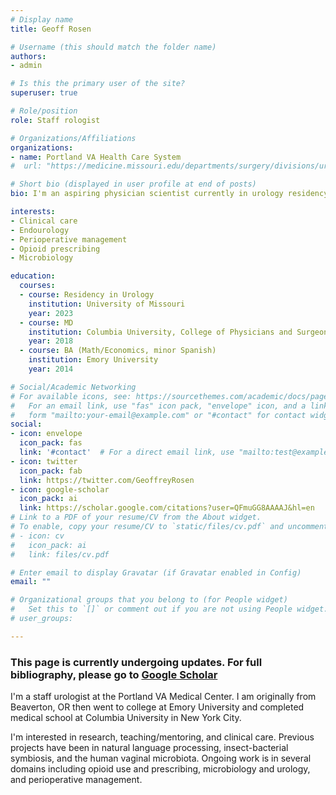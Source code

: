 ```yaml
---
# Display name
title: Geoff Rosen

# Username (this should match the folder name)
authors:
- admin

# Is this the primary user of the site?
superuser: true

# Role/position
role: Staff rologist

# Organizations/Affiliations
organizations:
- name: Portland VA Health Care System
#  url: "https://medicine.missouri.edu/departments/surgery/divisions/urologic-surgery/residency/current-residents"

# Short bio (displayed in user profile at end of posts)
bio: I'm an aspiring physician scientist currently in urology residency. My primary interests are perioperative management, opioid use, and microbiology.

interests:
- Clinical care
- Endourology
- Perioperative management
- Opioid prescribing
- Microbiology

education:
  courses:
  - course: Residency in Urology
    institution: University of Missouri
    year: 2023
  - course: MD
    institution: Columbia University, College of Physicians and Surgeons
    year: 2018
  - course: BA (Math/Economics, minor Spanish)
    institution: Emory University
    year: 2014

# Social/Academic Networking
# For available icons, see: https://sourcethemes.com/academic/docs/page-builder/#icons
#   For an email link, use "fas" icon pack, "envelope" icon, and a link in the
#   form "mailto:your-email@example.com" or "#contact" for contact widget.
social:
- icon: envelope
  icon_pack: fas
  link: '#contact'  # For a direct email link, use "mailto:test@example.org".
- icon: twitter
  icon_pack: fab
  link: https://twitter.com/GeoffreyRosen
- icon: google-scholar
  icon_pack: ai
  link: https://scholar.google.com/citations?user=QFmuGG8AAAAJ&hl=en
# Link to a PDF of your resume/CV from the About widget.
# To enable, copy your resume/CV to `static/files/cv.pdf` and uncomment the lines below.
# - icon: cv
#   icon_pack: ai
#   link: files/cv.pdf

# Enter email to display Gravatar (if Gravatar enabled in Config)
email: ""

# Organizational groups that you belong to (for People widget)
#   Set this to `[]` or comment out if you are not using People widget.
# user_groups:

---
```


### This page is currently undergoing updates. For full bibliography, please go to [Google Scholar](https://scholar.google.com/citations?user=QFmuGG8AAAAJ&hl=en)

I'm a staff urologist at the Portland VA Medical Center. I am originally from Beaverton, OR then went to college at Emory University and completed medical school at Columbia University in New York City.

I'm interested in research, teaching/mentoring, and clinical care. Previous projects have been in natural language processing, insect-bacterial symbiosis, and the human vaginal microbiota. Ongoing work is in several domains including opioid use and prescribing, microbiology and urology, and perioperative management.
